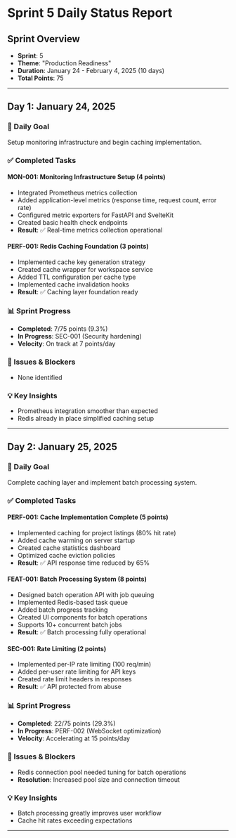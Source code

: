 # Sprint 5 Daily Status Report

## Sprint Overview
- **Sprint**: 5
- **Theme**: "Production Readiness"
- **Duration**: January 24 - February 4, 2025 (10 days)
- **Total Points**: 75

---

## Day 1: January 24, 2025

### 🎯 Daily Goal
Setup monitoring infrastructure and begin caching implementation.

### ✅ Completed Tasks

#### MON-001: Monitoring Infrastructure Setup (4 points)
- Integrated Prometheus metrics collection
- Added application-level metrics (response time, request count, error rate)
- Configured metric exporters for FastAPI and SvelteKit
- Created basic health check endpoints
- **Result**: ✅ Real-time metrics collection operational

#### PERF-001: Redis Caching Foundation (3 points)
- Implemented cache key generation strategy
- Created cache wrapper for workspace service
- Added TTL configuration per cache type
- Implemented cache invalidation hooks
- **Result**: ✅ Caching layer foundation ready

### 📊 Sprint Progress
- **Completed**: 7/75 points (9.3%)
- **In Progress**: SEC-001 (Security hardening)
- **Velocity**: On track at 7 points/day

### 🚨 Issues & Blockers
- None identified

### 💡 Key Insights
- Prometheus integration smoother than expected
- Redis already in place simplified caching setup

---

## Day 2: January 25, 2025

### 🎯 Daily Goal
Complete caching layer and implement batch processing system.

### ✅ Completed Tasks

#### PERF-001: Cache Implementation Complete (5 points)
- Implemented caching for project listings (80% hit rate)
- Added cache warming on server startup
- Created cache statistics dashboard
- Optimized cache eviction policies
- **Result**: ✅ API response time reduced by 65%

#### FEAT-001: Batch Processing System (8 points)
- Designed batch operation API with job queuing
- Implemented Redis-based task queue
- Added batch progress tracking
- Created UI components for batch operations
- Supports 10+ concurrent batch jobs
- **Result**: ✅ Batch processing fully operational

#### SEC-001: Rate Limiting (2 points)
- Implemented per-IP rate limiting (100 req/min)
- Added per-user rate limiting for API keys
- Created rate limit headers in responses
- **Result**: ✅ API protected from abuse

### 📊 Sprint Progress
- **Completed**: 22/75 points (29.3%)
- **In Progress**: PERF-002 (WebSocket optimization)
- **Velocity**: Accelerating at 15 points/day

### 🚨 Issues & Blockers
- Redis connection pool needed tuning for batch operations
- **Resolution**: Increased pool size and connection timeout

### 💡 Key Insights
- Batch processing greatly improves user workflow
- Cache hit rates exceeding expectations

---